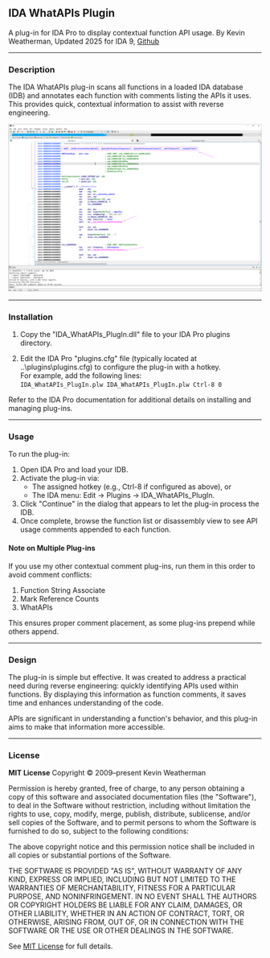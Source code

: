 ## IDA WhatAPIs Plugin

A plug-in for IDA Pro to display contextual function API usage. 
By Kevin Weatherman, Updated 2025 for IDA 9, [Github](https://github.com/kweatherman/IDA_Support)

------

### Description

The IDA WhatAPIs plug-in scans all functions in a loaded IDA database (IDB) and annotates each function with comments listing the APIs it uses.  
This provides quick, contextual information to assist with reverse engineering.

![screenshot](res/screenshot.png)

------

### Installation

1. Copy the "IDA_WhatAPIs_PlugIn.dll" file to your IDA Pro plugins directory.

2. Edit the IDA Pro "plugins.cfg" file (typically located at ..\plugins\plugins.cfg) to configure the plug-in with a hotkey.   
   For example, add the following lines:   
   `IDA_WhatAPIs_PlugIn.plw IDA_WhatAPIs_PlugIn.plw Ctrl-8 0`

Refer to the IDA Pro documentation for additional details on installing and managing plug-ins.

------

### Usage

To run the plug-in:

1. Open IDA Pro and load your IDB.
2. Activate the plug-in via:
   - The assigned hotkey (e.g., Ctrl-8 if configured as above), or
   - The IDA menu: Edit -> Plugins -> IDA_WhatAPIs_PlugIn.
3. Click "Continue" in the dialog that appears to let the plug-in process the IDB.
4. Once complete, browse the function list or disassembly view to see API usage comments appended to each function.

#### Note on Multiple Plug-ins

If you use my other contextual comment plug-ins, run them in this order to avoid comment conflicts:

1. Function String Associate
2. Mark Reference Counts
3. WhatAPIs

This ensures proper comment placement, as some plug-ins prepend while others append.



------

### Design

The plug-in is simple but effective. It was created to address a practical need during reverse engineering: quickly identifying APIs used within functions. By displaying this information as function comments, it saves time and enhances understanding of the code.

APIs are significant in understanding a function's behavior, and this plug-in aims to make that information more accessible.



------

### License

**MIT License**
Copyright © 2009–present Kevin Weatherman  

Permission is hereby granted, free of charge, to any person obtaining a copy of this software and associated documentation files (the "Software"), to deal in the Software without restriction, including without limitation the rights to use, copy, modify, merge, publish, distribute, sublicense, and/or sell copies of the Software, and to permit persons to whom the Software is furnished to do so, subject to the following conditions:

The above copyright notice and this permission notice shall be included in all copies or substantial portions of the Software.

THE SOFTWARE IS PROVIDED "AS IS", WITHOUT WARRANTY OF ANY KIND, EXPRESS OR IMPLIED, INCLUDING BUT NOT LIMITED TO THE WARRANTIES OF MERCHANTABILITY, FITNESS FOR A PARTICULAR PURPOSE, AND NONINFRINGEMENT. IN NO EVENT SHALL THE AUTHORS OR COPYRIGHT HOLDERS BE LIABLE FOR ANY CLAIM, DAMAGES, OR OTHER LIABILITY, WHETHER IN AN ACTION OF CONTRACT, TORT, OR OTHERWISE, ARISING FROM, OUT OF, OR IN CONNECTION WITH THE SOFTWARE OR THE USE OR OTHER DEALINGS IN THE SOFTWARE.

See [MIT License](http://www.opensource.org/licenses/mit-license.php) for full details.

